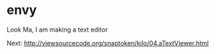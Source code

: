 # envy
Look Ma, I am making a text editor

Next:
http://viewsourcecode.org/snaptoken/kilo/04.aTextViewer.html
